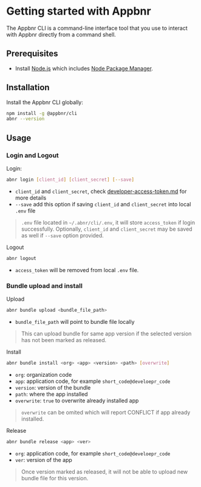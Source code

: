 # Getting started with Appbnr
  
The Appbnr CLI is a command-line interface tool that you use to interact with Appbnr directly from a command shell.
  
## Prerequisites

* Install [Node.js](https://nodejs.org) which includes [Node Package Manager](https://www.npmjs.com/get-npm).

## Installation

Install the Appbnr CLI globally:

```bash
npm install -g @appbnr/cli
abnr --version
```

## Usage

### Login and Logout
Login:
```bash
abnr login [client_id] [client_secret] [--save]
```

* `client_id` and `client_secret`, check [developer-access-token.md](./developer-access-token.md) for more details
* `--save` add this option if saving `client_id` and `client_secret` into local `.env` file

>`.env` file located in `~/.abnr/cli/.env`, it will store `access_token` if login successfully. Optionally, `client_id` and `client_secret` may be saved as well if `--save` option provided.

Logout
```bash
abnr logout
```
* `access_token` will be removed from local `.env` file.


### Bundle upload and install
Upload
```bash
abnr bundle upload <bundle_file_path>
```
* `bundle_file_path` will point to bundle file locally
> This can upload bundle for same app version if the selected version has not been marked as released.

Install

```bash
abnr bundle install <org> <app> <version> <path> [overwrite]
```
* `org`: organization code
* `app`: application code, for example `short_code@develoepr_code`
* `version`: version of the bundle
* `path`: where the app installed
* `overwrite`: `true` to overwrite already installed app

> `overwrite` can be omited which will report CONFLICT if app already installed.

Release

```bash
abnr bundle release <app> <ver>
```
* `org`: application code, for example `short_code@develoepr_code`
* `ver`: version of the app

> Once version marked as released, it will not be able to upload new bundle file for this version.
